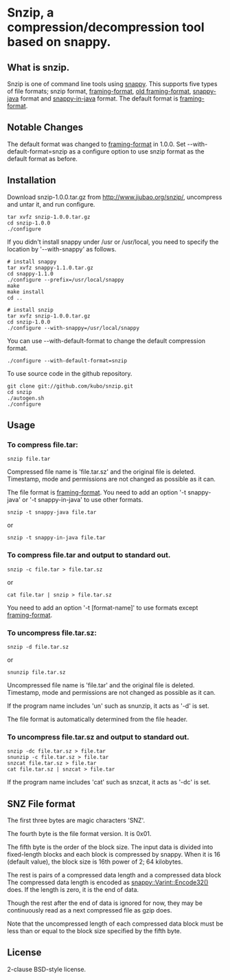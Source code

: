Snzip, a compression/decompression tool based on snappy.
========================================================

What is snzip.
--------------

Snzip is one of command line tools using [snappy][].
This supports five types of file formats; snzip format,
[framing-format][], [old framing-format][], [snappy-java][]
format and [snappy-in-java][] format.
The default format is [framing-format][].

Notable Changes
---------------

The default format was changed to [framing-format][] in 1.0.0.
Set --with-default-format=snzip as a configure option to use snzip
format as the default format as before.

Installation
------------

Download snzip-1.0.0.tar.gz from http://www.jiubao.org/snzip/,
uncompress and untar it, and run configure.

    tar xvfz snzip-1.0.0.tar.gz
    cd snzip-1.0.0
    ./configure

If you didn't install snappy under /usr or /usr/local, you need to specify
the location by '--with-snappy' as follows.

    # install snappy
    tar xvfz snappy-1.1.0.tar.gz
    cd snappy-1.1.0
    ./configure --prefix=/usr/local/snappy
    make
    make install
    cd ..
    
    # install snzip
    tar xvfz snzip-1.0.0.tar.gz
    cd snzip-1.0.0
    ./configure --with-snappy=/usr/local/snappy

You can use --with-default-format to change the default compression format.

    ./configure --with-default-format=snzip

To use source code in the github repository.

    git clone git://github.com/kubo/snzip.git
    cd snzip
    ./autogen.sh
    ./configure

Usage
-----

### To compress file.tar:

    snzip file.tar

Compressed file name is 'file.tar.sz' and the original file is deleted.
Timestamp, mode and permissions are not changed as possible as it can.

The file format is [framing-format][]. You need to add an option '-t snappy-java' or
'-t snappy-in-java' to use other formats.

    snzip -t snappy-java file.tar

or

    snzip -t snappy-in-java file.tar

### To compress file.tar and output to standard out.

    snzip -c file.tar > file.tar.sz

or

    cat file.tar | snzip > file.tar.sz

You need to add an option '-t [format-name]' to use formats except [framing-format][].


### To uncompress file.tar.sz:

    snzip -d file.tar.sz

or

    snunzip file.tar.sz

Uncompressed file name is 'file.tar' and the original file is deleted.
Timestamp, mode and permissions are not changed as possible as it can.

If the program name includes 'un' such as snunzip, it acts as '-d' is set.

The file format is automatically determined from the file header.

### To uncompress file.tar.sz and output to standard out.

    snzip -dc file.tar.sz > file.tar
    snunzip -c file.tar.sz > file.tar
    snzcat file.tar.sz > file.tar
    cat file.tar.sz | snzcat > file.tar

If the program name includes 'cat' such as snzcat, it acts as '-dc' is set.

SNZ File format
---------------

The first three bytes are magic characters 'SNZ'.

The fourth byte is the file format version. It is 0x01.

The fifth byte is the order of the block size. The input data
is divided into fixed-length blocks and each block is compressed
by snappy. When it is 16 (default value), the block size is 16th
power of 2; 64 kilobytes.

The rest is pairs of a compressed data length and a compressed data block
The compressed data length is encoded as [snappy::Varint::Encode32()][] does.
If the length is zero, it is the end of data.

Though the rest after the end of data is ignored for now, they
may be continuously read as a next compressed file as gzip does.

Note that the uncompressed length of each compressed data block must be
less than or equal to the block size specified by the fifth byte.

License
-------

2-clause BSD-style license.

[snappy]: http://code.google.com/p/snappy/
[framing-format]: http://code.google.com/p/snappy/source/browse/trunk/framing_format.txt?r=71
[old framing-format]: http://code.google.com/p/snappy/source/browse/trunk/framing_format.txt?r=55
[Issue 34: Command line tool]: http://code.google.com/p/snappy/issues/detail?id=34
[snappy::Varint::Encode32()]: http://code.google.com/p/snappy/source/browse/trunk/snappy-stubs-internal.h?r=51#461
[snappy-java]: http://code.google.com/p/snappy-java/
[snappy-in-java]: https://github.com/dain/snappy

